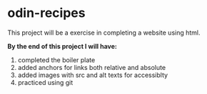 # odin-recipes
This project will be a exercise in completing a website using html.

**By the end of this project I will have:**

   1. completed the boiler plate
   2. added anchors for links both relative and absolute
   3. added images with src and alt texts for accessiblty
   4. practiced using git
